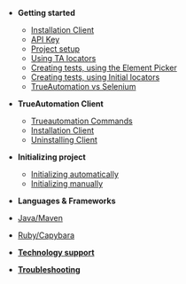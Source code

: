 * **Getting started**
  * [Installation Client](/getting-started/installation.md)
  * [API Key](/getting-started/api-key.md)
  * [Project setup](/getting-started/project-setup.md)
  * [Using TA locators](/getting-started/ta-locators.md)
  * [Creating tests, using the Element Picker](/getting-started/using-element-picker.md)
  * [Creating tests, using Initial locators](/getting-started/creating-tests-il.md)
  * [TrueAutomation vs Selenium](/getting-started/trueautomation-vs-selenium.md)


* **TrueAutomation Client**
  * [Trueautomation Commands](/client/commands.md)
  * [Installation Client](/client/installation-client.md)
  * [Uninstalling Client](/client/uninstalling-client.md)


* **Initializing project**
  * [Initializing automatically](/initializing/initializing-automatically.md)
  * [Initializing manually](/initializing/initializing-manually.md)


*  **Languages & Frameworks**
 * [Java/Maven](/languages-frameworks/java-maven.md)
 * [Ruby/Capybara](/languages-frameworks/ruby-capybara.md)


* [**Technology support**](/support/technology-support.md)
* [**Troubleshooting**](/support/troubleshooting.md)

